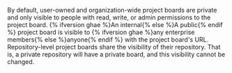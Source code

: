 By default, user-owned and organization-wide project boards are private and only visible to people with read, write, or admin permissions to the project board. {% ifversion ghae %}An internal{% else %}A public{% endif %} project board is visible to {% ifversion ghae %}any enterprise members{% else %}anyone{% endif %} with the project board's URL. Repository-level project boards share the visibility of their repository. That is, a private repository will have a private board, and this visibility cannot be changed.
